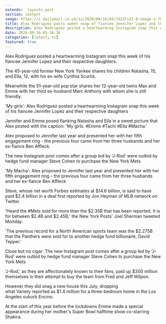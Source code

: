 ```yaml
---
extends: _layouts.post
section: content
image: https://i.dailymail.co.uk/1s/2020/09/16/04/33237122-0-image-a-78_1600225494978.jpg 
title: Alex Rodriguez posts sweet snap of fiancee Jennifer Lopez and their respective daughters 
description: Alex Rodriguez posted a heartwarming Instagram snap this week of his fiancee Jennifer Lopez and their respective daughters - his Natasha, 15, and Ella, 12, and her Emme, 12. 
date: 2020-09-16-05-38-36 
categories: [latest, tv] 
featured: true 
--- 
```

Alex Rodriguez posted a heartwarming Instagram snap this week of his fiancee Jennifer Lopez and their respective daughters.

The 45-year-old former New York Yankee shares his children Natasha, 15, and Ella, 12, with his ex-wife Cynthia Scurtis.

Meanwhile the 51-year-old pop star shares her 12-year-old twins Max and Emme with her third ex-husband Marc Anthony with whom she is still friendly.

'My girls': Alex Rodriguez posted a heartwarming Instagram snap this week of his fiancee Jennifer Lopez and their respective daughters

Jennifer and Emme posed flanking Natasha and Ella in a sweet picture that Alex posted with the caption: 'My girls. #Emme #Tachi #Ella #Macha.'

Alex proposed to Jennifer last year and presented her with her fifth engagement ring - the previous four came from her three husbands and her ex-fiance Ben Affleck.

The new Instagram post comes after a group led by 'J-Rod' were outbid by hedge fund manager Steve Cohen to purchase the New York Mets.

'My Macha': Alex proposed to Jennifer last year and presented her with her fifth engagement ring - the previous four came from her three husbands and her ex-fiance Ben Affleck

Steve, whose net worth Forbes estimates at $14.6 billion, is said to have paid $2.4 billion in a deal first reported by Jon Heyman of MLB network on Twitter.

'Heard the #Mets sold for more than the $2.35B that has been reported. It is for between $2.4B and $2.45B,' the New York Posts' Joel Sherman tweeted Monday.

'The previous record for a North American sports team was the $2.275B that the Panthers were sold for to another hedge fund billionaire, David Tepper.'

Close but no cigar: The new Instagram post comes after a group led by 'J-Rod' were outbid by hedge fund manager Steve Cohen to purchase the New York Mets

'J-Rod,' as they are affectionately known to their fans, paid up $300 million themselves in their attempt to buy the team from Fred and Jeff Wilpon.

However they did snag a new house this July, dropping what Variety reported as $1.4 million for a three-bedroom home in the Los Angeles suburb Encino. 

At the start of this year before the lockdowns Emme made a special appearance during her mother's Super Bowl halftime show co-starring Shakira.

